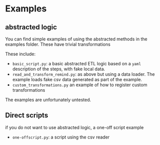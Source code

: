 # Examples

## abstracted logic
You can find simple examples of using the abstracted methods in the examples folder. These have trivial transformations

These include:
- `basic_script.py`: a basic abstracted ETL logic based on a `yaml` description of the steps, with fake local data. 
- `read_and_transform_remind.py`: as above but using a data loader. The example loads fake csv data  generated as part of the example.
- `custom_transformations.py` an example of how to register custom transformations 


The examples are unfortunately untested.

## Direct scripts
if you do not want to use abstracted logic, a one-off script example 
- `one-offscript.py`: a script using the csv reader